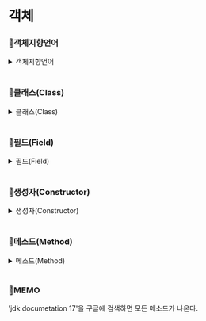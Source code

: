 # 객체

### 📂객체지향언어

<details>
<summary>객체지향언어</summary>

- 현실 세계는 사물이나 개념처럼 독립되고 구분되는 각각의 객체로 이루어져 있으며, 발생하는 모든 사건들은 객체 간의 상호작용으로 이 개념을 컴퓨터로 옮겨 놓아 만들어낸 것이 객체지향언어

> 📢 자바에서의 객체(Object) <br>
클래스에 정의된 내용대로 new 연산자를 통해 메모리 영역(heap)에 생성된 것

<br>

#### 📂클래스

- 클래스의 등장배경

> 📢 변수(1개의 자료형/1개의 데이터) → <br>
배열(1개의 자료형/여러 개의 데이터) → <br>
구조체(여러 개의 자료형/여러 개의 데이터) → <br>
클래스 = 클래스 내부의 데이터를 연산 처리하는 기능을 포함하게 됨
               데이터 접근제한

- 객체의 특성에 대한 정의를 한 것으로 캡슐화를 통해 기능을 포함한 개념
- 사물이나 개념의 공통 요소를 추상화(abstraction)하여 정의

> 📢 ex) 제품의 설계도, 빵 틀

<br>

#### 📂추상화

- 유연성을 확보하기 위해 구체적인 것은 제거한다는 의미
- 프로그램에서 필요한 공통점을 추출하고, 불필요한 공통점을 제거하는 과정

> 📢 ex) 국가에서 국민정보관리용 프로그램을 만들 때, “국민 한 사람”의 정보를 추상화 한다면? <br>
     국민 : 이름, 성별, 주민번호, 주소, 전화번호, 나이 + 변수명, 자료형(type)

</aside>

| Person |
| --- |
| - pNo : String
\- name : String
\- gender : char
\- address : String
\- phone : String
\- age : int |

<br>

#### 📂객체지향언어

- 객체 : 현실에 존재하는 독립적이면서 하나로 취급되는 사물이나 개념
    - 객체지향언어에서 객체의 개념은 클래스에 정의된 내용대로 메모리에 할당된 결과물(Object)
    
    > 📢 클래스(Class) = 학생(Student) → 학생이 가지는 공통적인 요소를 추상화하여 클래스를 정의 <br>
    \>>> 인스턴스화 instantiation >>> <br>
    객체(Instance) = 김철수, 김영희 → 현실세계에 존재하는 고유 객체를 메모리에 할당
    
- 객체의 할당
    - new 연산자와 생성자를 사용하여 객체 생성 시 heap 메모리 공간에 서로 다른 자료형의 데이터가 연속으로 나열/할당된 객체 공간
    
    > 📢 Student s = new Student();
</details>

<br>

### 📂클래스(Class)

<details>
<summary>클래스(Class)</summary>

- 프로젝트 내부에 선언된 클래스는 반드시 생성해야지만 이용이 가능

> 📢 ex) new BasicTestClass();

<br>

#### 📂클래스 선언

```java
[접근제한자] [예약어] class 클래스명 { `//클래스 선언`
    [접근제한자] [예약어] 자료형 변수명; `//필드 선언`
    [접근제한자] [예약어] 자료형 변수명;

    [접근제한자] 생성자명() {} `//기본 생성자 생성`

    [접근제한자] 반환형 메소드명(매개변수) { `//매개변수 생성자 생성`
            // 기능 정의
    }
}
```

<br>

#### 📂클래스 예시

```java
public class Member {
		private String name;
		private int age;

		public Member() {
		}

		public String getName() {
			return name;
		}

		public void setName(String name) {
			this.name = name;
		}

		public int getAge() {
			return age;
		}

		public void setAge(int age) {
			this.age = age;
		}
	}
```

<br>

#### 📂클래스 접근제한자

|  | 구분 | 같은 패키지 내 | 전체 |
| --- | --- | --- | --- |
| + | public | O | O |
| - | (default) | O |  |
</details>

<br>

### 📂필드(Field)

<details>
<summary>필드(Field)</summary>

- 클래스의 기능에 따라 저장할 데이터가 있다면 필드를 선언해서 관리
- 선언하는 방식은 변수선언과 동일하고 선언부 앞에 접근제한자 사용
- 객체지향의 정보은닉으로 일반적인 클래스의 필드는 모두 private로 선언

<br>

#### 📂필드 표현식

```java
[접근제한자] [예약어] class 클래스명 {
    [접근제한자] [예약어] 자료형 변수명 [=초기값]; `//필드표현`
}
```

<br>

#### 📂필드 예시

```java
public class Academy {
    public int temp1;
    protected int temp2;
    int temp3; // 접근제한자 생략 시 default
    private int temp4; // 캡슐화 원칙으로 private 사용
}
```

<br>

#### 📂필드 접근제한자

|  | 구분 | 해당 클래스 내부 | 같은 패키지 내 | 후손 클래스 내 | 전체 |
| --- | --- | --- | --- | --- | --- |
| + | public | O | O | O | O |
| - | protected | O | O | O |  |
| ~ | (default) | O | O |  |  |
| - | private | O |  |  |  |

<br>

#### 📂필드 예약어 - static

- 같은 타입의 여러 객체가 공유할 목적의 필드에 사용(공통 영역)
- 프로그램 start 시에 정적 메모리 영역에 자동 할당되는 멤버에 적용
- static 표현식

```java
public class Academy {
    private static int temp1;
}
```

<br>

#### 📂필드 예약어 - final

- 하나의 값만 계속 저장해야 하는 변수에 사용하는 예약어(상수)
- final 표현식

```java
public class Academy {
    private final int TEMP1 = 100;
    private int temp4;
}
```

<br>

#### 📂초기화 블럭

- 인스턴스 블럭 → {}
    - 인스턴스 변수를 초기화 시키는 블럭으로 객체 생성시마다 초기화(new)
- static(클래스) 블럭 → static {}
    - static 필드를 초기화 시키는 블럭으로 프로그램 시작 시 한 번만 초기화
    
    ```java
    [접근제한자] [예약어] class 클래스명 {
        [접근제한자] static 자료형 필드1;
        [접근제한자] 자료형 필드2;
        static{ 필드1 = 초기값; }
        { 필드2 = 초기값; }
    }
    ```
    
<br>

#### 📂초기화 순서

- 클래스 변수
    - JVM 기본값 → 명시적 초기값 → 클래스 초기화 블록 초기값
- 인스턴스 변수
    - JVM 기본값 → 명시적 초기값 → 인스턴스 초기화 블록 초기값 → 생성자를 통한 초기값
</details>

<br>

### 📂생성자(Constructor)

<details>
<summary>생성자(Constructor)</summary>

- 객체가 new연산자를 통해 Heap메모리 영역에 할당될 때 객체 안에서 만들어지는 필드 초기화
- 생성자는 일종의 메소드로, 전달된 초기 값을 받아서 객체의 필드에 기록

> 📢 생성자 명명규칙 <br>
> - 생성자명을 클래스명과 똑같이 지정해주어야 함 <br>
> - 메소드 선언과 유사하지만 반환값이 없음 <br>
> - 한 클래스 내에 동일한 이름의 메소드를 여러개 작성할 수 있다(오버로딩)

<br>

#### 📂생성자 - 기본생성자

```java
[접근제한자] 클래스명() {}
```

- 작성하지 않은 경우, 클래스 사용 시 JVM이 자동으로 기본 생성자 생성

<br>

#### 📂생성자 - 매개변수 생성자

```java
[접근제한자] 클래스명(매개변수){
     (this.)필드명 = 매개변수;
}
```

- 객체 생성 시 전달 받은 값으로 객체를 초기화 하기 위해 사용
- 매개변수 생성자 작성 시 JVM이 기본 생성자를 자동으로 생성해주지 않음
- 상속에서 사용 시 반드시 기본 생성자를 작성
- 오버로딩을 이용하여 작성

<br>

#### 📂오버로딩

- 한 클래스 내에 동일한 이름의 메소드를 여러개 작성하는 기법
- 조건 : 같은 메소드 이름/ 다른 매개변수의 개수 또는 다른 매개변수 타입

<br>

#### 📂this

- 모든 인스턴스 메소드에 숨겨진 채 존재하는 레퍼런스로 할당된 객체를 가리킴
- 함수 실행 시 전달되는 객체의 주소를 자동으로 받음

<br>

#### 📂this()

- 생성자, 같은 클래스의 다른 생성자를 호출할 때 사용하며 반드시 첫 줄에 선언
- this() 사용 예시

```java
public class Academy{
    private int age;
    private String name;
    public Academy() { this(20, “김철수”); }
    public Academy(int age, String name) {
        this.age = age; this.name = name;
    }
}
```
</details>

<br>

### 📂메소드(Method)

<details>
<summary>메소드(Method)</summary>

- 수학의 함수와 비슷하며 호출을 통해 사용
- 전달 값이 없는 상태로 호출하거나 어떤 값을 전달하여 호출
- 함수 내에 작성된 연산 수행 후 반환값/결과값은 있거나 없을 수 있음
- 메소드 표현식

    ```java
    [접근제한자] [예약어] 반환형 메소드명([매개변수]) {
            `//기능정의`
    }
    ```

- 메소드 매개변수

    | 구분 | 전체 |
    | --- | --- |
    | () | 매개변수가 없는 것을 의미 |
    | 기본 자료형 |  |
    | 배열/클래스 |  |
    | 가변인자 |  |

    > 📢 매개변수의 수 제한 없음
</details>

<br>

### 📂MEMO
'jdk documetation 17'을 구글에 검색하면 모든 메소드가 나온다.